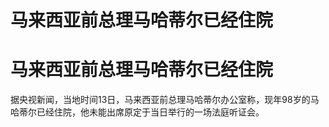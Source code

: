 # 马来西亚前总理马哈蒂尔已经住院

# 马来西亚前总理马哈蒂尔已经住院

据央视新闻，当地时间13日，马来西亚前总理马哈蒂尔办公室称，现年98岁的马哈蒂尔已经住院，他未能出席原定于当日举行的一场法庭听证会。

